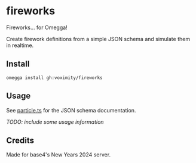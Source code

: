 # fireworks

Fireworks... for Omegga!

Create firework definitions from a simple JSON schema and simulate them in
realtime.

## Install

`omegga install gh:voximity/fireworks`

## Usage

See [particle.ts](particle.ts) for the JSON schema documentation.

_TODO: include some usage information_

## Credits

Made for base4's New Years 2024 server.
